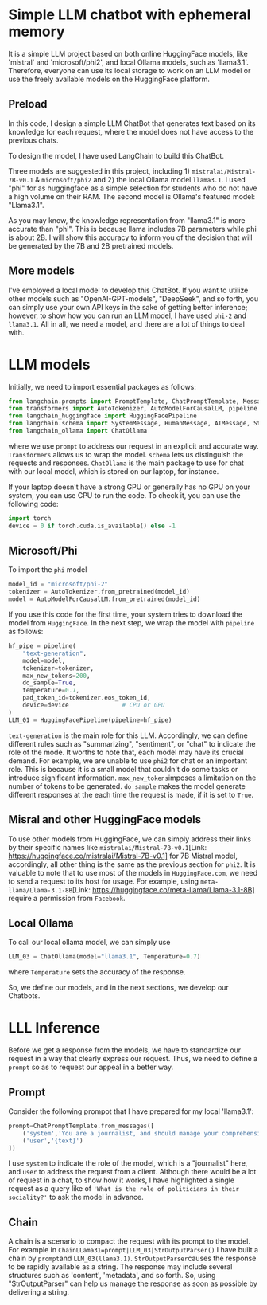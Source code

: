 # Simple LLM chatbot with ephemeral memory
It is a simple LLM project based on both online HuggingFace models, like 'mistral' and 'microsoft/phi2', and local Ollama models, such as 'llama3.1'. 
Therefore, everyone can use its local storage to work on an LLM model or use the freely available models on the HuggingFace platform.

## Preload
In this code, I design a simple LLM ChatBot that generates text based on its knowledge for each request, where the model does not have access to the previous chats.

To design the model, I have used LangChain to build this ChatBot.

Three models are suggested in this project, including 1) ```mistralai/Mistral-7B-v0.1``` & ```microsoft/phi2``` and 2) the local Ollama model ```llama3.1```. I used "phi" for as huggingface as a simple selection for students who do not have a high volume on their RAM. The second model is Ollama's featured model: "Llama3.1".

As you may know, the knowledge representation from "llama3.1" is more accurate than "phi". This is because llama includes 7B parameters while phi is about 2B. I will show this accuracy to inform you of the decision that will be generated by the 7B and 2B pretrained models. 

## More models
I've employed a local model to develop this ChatBot. If you want to utilize other models such as "OpenAI-GPT-models", "DeepSeek", and so forth, you can simply use your own API keys in the sake of getting better inference; however, to show how you can run an LLM model, I have used ```phi-2``` and ```llama3.1```. All in all, we need a model, and there are a lot of things to deal with. 


# LLM models
Initially, we need to import essential packages as follows:
```python
from langchain.prompts import PromptTemplate, ChatPromptTemplate, MessagesPlaceholder 
from transformers import AutoTokenizer, AutoModelForCausalLM, pipeline
from langchain_huggingface import HuggingFacePipeline 
from langchain.schema import SystemMessage, HumanMessage, AIMessage, StrOutputParser
from langchain_ollama import ChatOllama
```
where we use ```prompt``` to address our request in an explicit and accurate way. ```Transformers``` allows us to wrap the model. ```schema``` lets us distinguish the requests and responses. ```ChatOllama``` is the main package to use for chat with our local model, which is stored on our laptop, for instance.

If your laptop doesn't have a strong GPU or generally has no GPU on your system, you can use CPU to run the code.
To check it, you can use the following code:
```python
import torch
device = 0 if torch.cuda.is_available() else -1
```

## Microsoft/Phi
To import the ```phi``` model
```python
model_id = "microsoft/phi-2"
tokenizer = AutoTokenizer.from_pretrained(model_id)
model = AutoModelForCausalLM.from_pretrained(model_id)
```
If you use this code for the first time, your system tries to download the model from ```HuggingFace```.
In the next step, we wrap the model with ```pipeline``` as follows:
```python
hf_pipe = pipeline(
    "text-generation",          
    model=model,               
    tokenizer=tokenizer,       
    max_new_tokens=200,       
    do_sample=True,           
    temperature=0.7,         
    pad_token_id=tokenizer.eos_token_id,  
    device=device               # CPU or GPU
)
LLM_01 = HuggingFacePipeline(pipeline=hf_pipe)
```
```text-generation``` is the main role for this LLM. Accordingly, we can define different rules such as "summarizing", "sentiment", or "chat" to indicate the role of the mode. It worths to note that, each model may have its crucial demand. For example, we are unable to use ```phi2``` for chat or an important role. This is because it is a small model that couldn't do some tasks or introduce significant information.
```max_new_tokens```imposes a limitation on the number of tokens to be generated. ```do_sample``` makes the model generate different responses at the each time the request is made, if it is set to ```True```.

## Misral and other HuggingFace models
To use other models from HuggingFace, we can simply address their links by their specific names like ```mistralai/Mistral-7B-v0.1```[Link: https://huggingface.co/mistralai/Mistral-7B-v0.1] for 7B Mistral model, accordingly, all other thing is the same as the previous section for ```phi2```.
It is valuable to note that to use most of the models in ```HuggingFace.com```, we need to send a request to its host for usage. For example, using ```meta-llama/Llama-3.1-8B```[Link: https://huggingface.co/meta-llama/Llama-3.1-8B] require a permission from ```Facebook```.

## Local Ollama
To call our local ollama model, we can simply use
```python
LLM_03 = ChatOllama(model="llama3.1", Temperature=0.7)
```
where ```Temperature``` sets the accuracy of the response.

So, we define our models, and in the next sections, we develop our Chatbots.
# LLL Inference
Before we get a response from the models, we have to standardize our request in a way that clearly express our request. Thus, we need to define a ```prompt``` so as to request our appeal in a better way.
## Prompt
Consider the following prompot that I have prepared for my local 'llama3.1':
```python
prompt=ChatPromptTemplate.from_messages([
    ('system','You are a journalist, and should manage your comprehensive response up to 210 words without error'),
    ('user','{text}')
])
```
I use ```system``` to indicate the role of the model, which is a "journalist" here, and ```user``` to address the request from a client.
Although there would be a lot of request in a chat, to show how it works, I have highlighted a single request as a query like of ```'What is the role of politicians in their sociality?'``` to ask the model in advance.

## Chain
A chain is a scenario to compact the request with its prompt to the model. For example in
```ChainLLama31=prompt|LLM_03|StrOutputParser()```
I have built a chain by ```prompt```and ```LLM_03(llama3.1)```. ```StrOutputParser```causes the response to be rapidly available as a string. The response may include several structures such as 'content', 'metadata', and so forth. So, using "StrOutputParser" can help us manage the response as soon as possible by delivering a string.





















